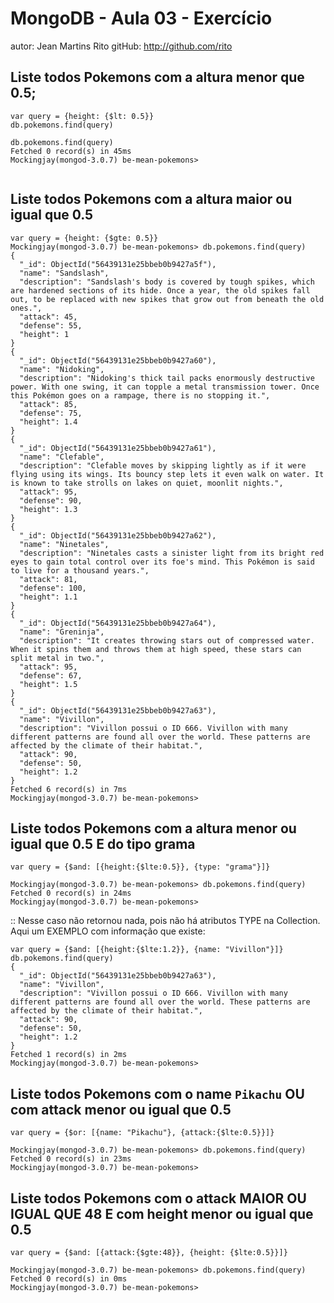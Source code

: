 # MongoDB - Aula 03 - Exercício
autor: Jean Martins Rito
gitHub: http://github.com/rito

## Liste todos Pokemons com a altura **menor que** 0.5;
```
var query = {height: {$lt: 0.5}}
db.pokemons.find(query)

db.pokemons.find(query)
Fetched 0 record(s) in 45ms
Mockingjay(mongod-3.0.7) be-mean-pokemons>


```

## Liste todos Pokemons com a altura **maior ou igual que** 0.5

```
var query = {height: {$gte: 0.5}}
Mockingjay(mongod-3.0.7) be-mean-pokemons> db.pokemons.find(query)
{
  "_id": ObjectId("56439131e25bbeb0b9427a5f"),
  "name": "Sandslash",
  "description": "Sandslash's body is covered by tough spikes, which are hardened sections of its hide. Once a year, the old spikes fall out, to be replaced with new spikes that grow out from beneath the old ones.",
  "attack": 45,
  "defense": 55,
  "height": 1
}
{
  "_id": ObjectId("56439131e25bbeb0b9427a60"),
  "name": "Nidoking",
  "description": "Nidoking's thick tail packs enormously destructive power. With one swing, it can topple a metal transmission tower. Once this Pokémon goes on a rampage, there is no stopping it.",
  "attack": 85,
  "defense": 75,
  "height": 1.4
}
{
  "_id": ObjectId("56439131e25bbeb0b9427a61"),
  "name": "Clefable",
  "description": "Clefable moves by skipping lightly as if it were flying using its wings. Its bouncy step lets it even walk on water. It is known to take strolls on lakes on quiet, moonlit nights.",
  "attack": 95,
  "defense": 90,
  "height": 1.3
}
{
  "_id": ObjectId("56439131e25bbeb0b9427a62"),
  "name": "Ninetales",
  "description": "Ninetales casts a sinister light from its bright red eyes to gain total control over its foe's mind. This Pokémon is said to live for a thousand years.",
  "attack": 81,
  "defense": 100,
  "height": 1.1
}
{
  "_id": ObjectId("56439131e25bbeb0b9427a64"),
  "name": "Greninja",
  "description": "It creates throwing stars out of compressed water. When it spins them and throws them at high speed, these stars can split metal in two.",
  "attack": 95,
  "defense": 67,
  "height": 1.5
}
{
  "_id": ObjectId("56439131e25bbeb0b9427a63"),
  "name": "Vivillon",
  "description": "Vivillon possui o ID 666. Vivillon with many different patterns are found all over the world. These patterns are affected by the climate of their habitat.",
  "attack": 90,
  "defense": 50,
  "height": 1.2
}
Fetched 6 record(s) in 7ms
Mockingjay(mongod-3.0.7) be-mean-pokemons>

```


## Liste todos Pokemons com a altura **menor ou igual que** 0.5 **E** do tipo grama

```
var query = {$and: [{height:{$lte:0.5}}, {type: "grama"}]}

Mockingjay(mongod-3.0.7) be-mean-pokemons> db.pokemons.find(query)
Fetched 0 record(s) in 24ms
Mockingjay(mongod-3.0.7) be-mean-pokemons>
```
:: Nesse caso não retornou nada, pois não há atributos TYPE na Collection. Aqui um EXEMPLO com informação que existe:
```
var query = {$and: [{height:{$lte:1.2}}, {name: "Vivillon"}]}
db.pokemons.find(query)
{
  "_id": ObjectId("56439131e25bbeb0b9427a63"),
  "name": "Vivillon",
  "description": "Vivillon possui o ID 666. Vivillon with many different patterns are found all over the world. These patterns are affected by the climate of their habitat.",
  "attack": 90,
  "defense": 50,
  "height": 1.2
}
Fetched 1 record(s) in 2ms
Mockingjay(mongod-3.0.7) be-mean-pokemons>
```


## Liste todos Pokemons com o name `Pikachu` **OU** com attack **menor ou igual que** 0.5
```
var query = {$or: [{name: "Pikachu"}, {attack:{$lte:0.5}}]}

Mockingjay(mongod-3.0.7) be-mean-pokemons> db.pokemons.find(query)
Fetched 0 record(s) in 23ms
Mockingjay(mongod-3.0.7) be-mean-pokemons>

```
## Liste todos Pokemons com o attack **MAIOR OU IGUAL QUE** 48 **E** com  height **menor ou igual que** 0.5

```
var query = {$and: [{attack:{$gte:48}}, {height: {$lte:0.5}}]}

Mockingjay(mongod-3.0.7) be-mean-pokemons> db.pokemons.find(query)
Fetched 0 record(s) in 0ms
Mockingjay(mongod-3.0.7) be-mean-pokemons>

```
